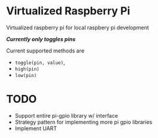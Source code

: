 Virtualized Raspberry Pi
========================
Virtualized raspberry pi for local raspbery pi development

***Currently only toggles pins***

Current supported methods are 
* ```toggle(pin, value)```, 
* ```high(pin)```
* ```low(pin)```

TODO
====
* Support entire pi-gpio library w/ interface
* Strategy pattern for implementing more pi gpio libraries
* Implement UART